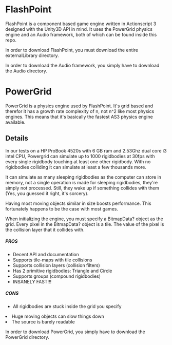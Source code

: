 <h1>FlashPoint</h1>

FlashPoint is a component based game engine written in Actionscript 3 designed with the Unity3D API in mind.
It uses the PowerGrid physics engine and an Audio framework, both of which can be found inside this repo.

In order to download FlashPoint, you must download the entire externalLibrary directory.

In order to download the Audio framework, you simply have to download the Audio directory.

<h1>PowerGrid</h1>

PowerGrid is a physics engine used by FlashPoint. It's grid based and therefor it has a growth rate complexity of n, not n^2 like most physics engines. This means that it's basically the fastest AS3 physics engine available.

<h2>Details</h2>
In our tests on a HP ProBook 4520s with 6 GB ram and 2.53Ghz dual core i3 intel CPU, Powergrid can simulate up to 1000 rigidbodies at 30fps with every single rigidbody touching at least one other rigidbody. With no rigidbodies colliding it can simulate at least a few thousands more.

It can simulate as many sleeping rigidbodies as the computer can store in memory, not a single operation is made for sleeping rigidbodies, they're simply not processed. Still, they wake up if something collides with them (Yes, you guessed it right, it's sorcery).

Having most moving objects similar in size boosts performance. This fortunately happens to be the case with most games.

When initializing the engine, you must specify a BitmapData? object as the grid. Every pixel in the BitmapData? object is a tile. The value of the pixel is the collision layer that it collides with.

<h5>PROS</h5>
<ul>
<li>Decent API and documentation</li>
<li>Supports tile-maps with tile collisions</li>
<li>Supports collision layers (collision filters)</li>
<li>Has 2 primitive rigidbodies: Triangle and Circle</li>
<li>Supports groups (compound rigidbodies)</li>
<li>INSANELY FAST!!!</li>
</ul>
<h5>CONS</h5>
<ul>
<li>All rigidbodies are stuck inside the grid you specify</ul>
<li>Huge moving objects can slow things down</ul>
<li>The source is barely readable</ul>
</ul>

In order to download PowerGrid, you simply have to download the PowerGrid directory.
